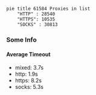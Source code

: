 
```mermaid
pie title 61584 Proxies in list
    "HTTP" : 28540
    "HTTPS": 10535
    "SOCKS" : 30813
```

### Some Info
#### Average Timeout

- mixed: 3.7s
- http: 1.9s
- https: 8.2s
- socks: 5.3s